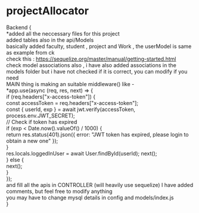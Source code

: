 # projectAllocator<br />
Backend {<br />
  *added all the neccessary files for this project<br />
  added tables also in the api/Models<br />
  basically added faculty, student , project and Work , the userModel is same as example from ck <br />
  check this : https://sequelize.org/master/manual/getting-started.html<br />
  check model associations also , i have also added associations in the models folder but i have not checked if it is correct, you can modify if you need<br />
  MAIN thing is making an suitable middleware() like - <br />
        *app.use(async (req, res, next) => {<br />
          if (req.headers["x-access-token"]) {<br />
            const accessToken = req.headers["x-access-token"];<br />
            const { userId, exp } = await jwt.verify(accessToken, process.env.JWT_SECRET);<br />
            // Check if token has expired<br />
            if (exp < Date.now().valueOf() / 1000) {<br />
             return res.status(401).json({ error: "JWT token has expired, please login to obtain a new one" });<br />
            }<br />
            res.locals.loggedInUser = await User.findById(userId); next();<br />
          } else {<br />
            next();<br />
          }<br />
        });<br />
  and fill all the apis in CONTROLLER (will heavily use sequelize) I have added comments, but feel free to modify anything<br />
  you may have to change mysql details in config and models/index.js<br />
  }<br />
